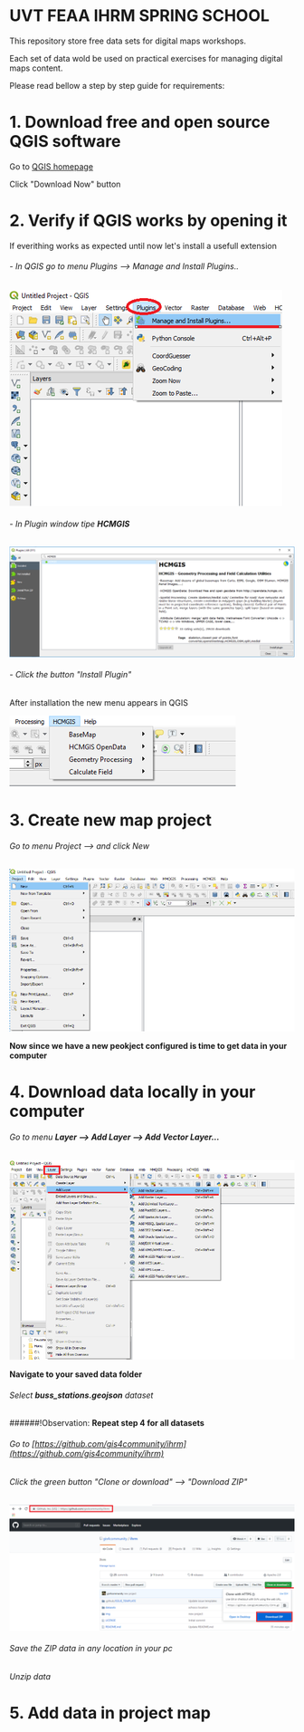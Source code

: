 # UVT FEAA IHRM SPRING SCHOOL 

This repository store free data sets for digital maps workshops.

Each set of data wold be used on practical exercises for managing digital maps content.

Please read bellow a step by step guide for requirements:

# 1. Download free and open source QGIS software
Go to [QGIS homepage](http://qgis.com/) 

Click "Download Now" button

# 2. Verify if QGIS works by opening it
If everithing works as expected until now let's install a usefull extension

 ###### - In QGIS go to menu Plugins --> Manage and Install Plugins..
 
 ![Plugin menu](https://github.com/gis4community/ihrm/blob/master/img/plugin.PNG)

###### - In Plugin window tipe **HCMGIS**

 ![hcmgis](https://github.com/gis4community/ihrm/blob/master/img/hcmgis.PNG)
 
###### - Click the button "Install Plugin"

After installation the new menu appears in QGIS

![New  menu](https://github.com/gis4community/ihrm/blob/master/img/menu_hcmgis.PNG)

# 3. Create new map project

###### Go to menu Project --> and click New

![new project](https://github.com/gis4community/ihrm/blob/master/img/new_project.PNG)

**Now since we have a new peokject configured is time to get data in your computer** 

# 4. Download data locally in your computer

###### Go to menu **Layer --> Add Layer --> Add Vector Layer...**

![add_layer](https://github.com/gis4community/ihrm/blob/master/img/add_layer.PNG)

**Navigate to your saved data folder**
###### Select **buss_stations.geojson** dataset
######!Observation: **Repeat step 4 for all datasets**



   ###### Go to [https://github.com/gis4community/ihrm](https://github.com/gis4community/ihrm)
   ###### Click the green button "Clone or download" --> "Download ZIP"
   
   ![download](img/download.PNG)
   
 ###### Save the ZIP data in any location in your pc
 ###### Unzip data
 
 # 5. Add data in project map
